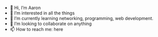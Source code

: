 - 👋 Hi, I’m Aaron
- 👀 I’m interested in all the things
- 🌱 I’m currently learning networking, programming, web development.
- 💞️ I’m looking to collaborate on anything
- 📫 How to reach me: here

<!---
AaronEcho/AaronEcho is a ✨ special ✨ repository because its `README.md` (this file) appears on your GitHub profile.
You can click the Preview link to take a look at your changes.
--->
